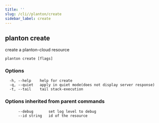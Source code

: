 ```yaml
---
title: ''
slug: /cli//planton/create
sidebar_label: create
---
```

## planton create

create a planton-cloud resource

```
planton create [flags]
```

### Options

```
  -h, --help    help for create
  -q, --quiet   apply in quiet mode(does not display server response)
  -t, --tail    tail stack-execution
```

### Options inherited from parent commands

```
      --debug       set log level to debug
      --id string   id of the resource
```


